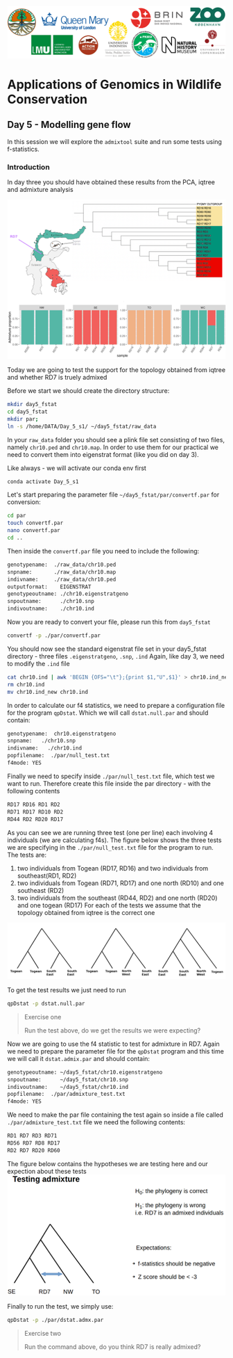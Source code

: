 ![Workshop-logo](../IM/LOGO_new.png)
# Applications of Genomics in Wildlife Conservation

## Day 5 - Modelling gene flow 
In this session we will explore the `admixtool` suite and run some tests using f-statistics.

### Introduction

In day three you should have obtained these results from the PCA, iqtree and admixture analysis

![Workshop-logo](../IM/day5_recap.png)

Today we are going to test the support for the topology obtained from iqtree and whether RD7 is truely admixed

Before we start we should create the directory structure:
```sh
mkdir day5_fstat
cd day5_fstat
mkdir par;
ln -s /home/DATA/Day_5_s1/ ~/day5_fstat/raw_data
```
In your `raw_data` folder you should see a plink file set consisting of two files, namely `chr10.ped` and `chr10.map`. In order to use them for our practical we need to convert them into eigenstrat format (like you did on day 3).

Like always - we will activate our conda env first
```sh
conda activate Day_5_s1
```

Let's start preparing the parameter file `~/day5_fstat/par/convertf.par` for conversion:
```sh
cd par
touch convertf.par
nano convertf.par
cd ..
```

Then inside the `convertf.par` file you need to include the following:
```sh
genotypename:  ./raw_data/chr10.ped
snpname:       ./raw_data/chr10.map 
indivname:     ./raw_data/chr10.ped
outputformat:    EIGENSTRAT
genotypeoutname: ./chr10.eigenstratgeno
snpoutname:      ./chr10.snp
indivoutname:    ./chr10.ind
```
Now you are ready to convert your file, please run this from `day5_fstat`

```sh
convertf -p ./par/convertf.par
```

You should now see the standard eigenstrat file set in your day5_fstat directory - three files `.eigenstratgeno`, `.snp`, `.ind`
Again, like day 3, we need to modify the `.ind` file  

```sh
cat chr10.ind | awk 'BEGIN {OFS="\t"};{print $1,"U",$1}' > chr10.ind_new
rm chr10.ind
mv chr10.ind_new chr10.ind
```

In order to calculate our f4 statistics, we need to prepare a configuration file for the program `qpDstat`. Which we will call `dstat.null.par` and should contain:
```sh
genotypename:  chr10.eigenstratgeno
snpname:   ./chr10.snp
indivname:   ./chr10.ind
popfilename:  ./par/null_test.txt
f4mode: YES
```

Finally we need to specify inside `./par/null_test.txt` file, which test we want to run. 
Therefore create this file inside the par directory - with the following contents
```sh
RD17 RD16 RD1 RD2
RD71 RD17 RD10 RD2
RD44 RD2 RD20 RD17
```
As you can see we are running three test (one per line) each involving 4 individuals (we are calculating f4s). The figure below shows the three tests we are specifying in the `./par/null_test.txt` file for the program to run.
The tests are:
1. two individuals from Togean (RD17, RD16) and two individuals from southeast(RD1, RD2) 
2. two individuals from Togean (RD71, RD17) and one north (RD10) and one southeast (RD2)
3. two individuals from the southeast (RD44, RD2) and one north (RD20) and one togean (RD17)
For each of the tests we assume that the topology obtained from iqtree is the correct one

![NULL](../IM/null-test.png)

To get the test results we just need to run
```sh
qpDstat -p dstat.null.par
```
> Exercise one
>
> Run the test above, do we get the results we were expecting?

Now we are going to use the f4 statistic to test for admixture in RD7. 
Again we need to prepare the parameter file for the `qpDstat` program and this time we will call it `dstat.admix.par` and should contain:
```sh
genotypeoutname: ~/day5_fstat/chr10.eigenstratgeno
snpoutname:      ~/day5_fstat/chr10.snp
indivoutname:    ~/day5_fstat/chr10.ind
popfilename:  ./par/admixture_test.txt
f4mode: YES
```

We need to make the par file containing the test again so inside a file called `./par/admixture_test.txt` file we need the following contents:
```sh
RD1 RD7 RD3 RD71
RD56 RD7 RD8 RD17
RD2 RD7 RD20 RD60
```
The figure below contains the hypotheses we are testing here and our expection about these tests
![ADMIX_TEST](../IM/admixture-test.png)

Finally to run the test, we simply use: 
```sh
qpDstat -p ./par/dstat.admx.par
```

> Exercise two
>
> Run the command above, do you think RD7 is really admixed?



